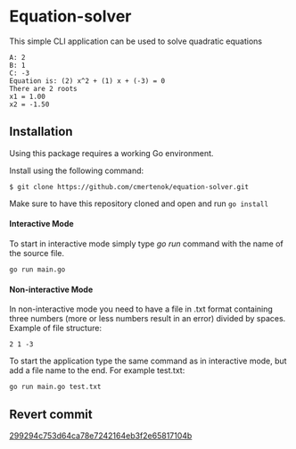 # Equation-solver
This simple CLI application can be used to solve quadratic equations

```
A: 2
B: 1
C: -3
Equation is: (2) x^2 + (1) x + (-3) = 0 
There are 2 roots
x1 = 1.00
x2 = -1.50
```

## Installation

Using this package requires a working Go environment. 

Install using the following command:

```
$ git clone https://github.com/cmertenok/equation-solver.git
```

Make sure to have this repository cloned and open and run `go install`

#### Interactive Mode
To start in interactive mode simply type *go run* command with the name of the source file.

```
go run main.go
```
#### Non-interactive Mode
In non-interactive mode you need to have a file in .txt format containing three numbers (more or less numbers result in an error) divided by spaces. 
Example of file structure:
```
2 1 -3
```
To start the application type the same command as in interactive mode, but add a file name to the end. 
For example test.txt:
```
go run main.go test.txt
```
## Revert commit

[299294c753d64ca78e7242164eb3f2e65817104b](https://github.com/cmertenok/equation-solver/commit/299294c753d64ca78e7242164eb3f2e65817104b) 